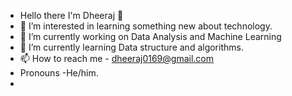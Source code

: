 -  Hello there I'm Dheeraj 👋
- 👀 I’m interested in learning something new about technology.
- 🔭 I’m currently working on Data Analysis and Machine Learning
- 🌱 I’m currently learning Data structure and algorithms.
- 📫 How to reach me - dheeraj0169@gmail.com
-  Pronouns -He/him.
-  

<!---
dheeraj-12345/dheeraj-12345 is a ✨ special ✨ repository because its `README.md` (this file) appears on your GitHub profile.
You can click the Preview link to take a look at your changes.
--->
